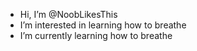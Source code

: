 -  Hi, I’m @NoobLikesThis
-  I’m interested in learning how to breathe
-  I’m currently learning how to breathe

<!---
NoobLikesThis/NoobLikesThis is a ✨ special ✨ repository because its `README.md` (this file) appears on your GitHub profile.
You can click the Preview link to take a look at your changes.
--->
